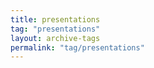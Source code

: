 ```yaml
---
title: presentations
tag: "presentations"
layout: archive-tags
permalink: "tag/presentations"
---
```


